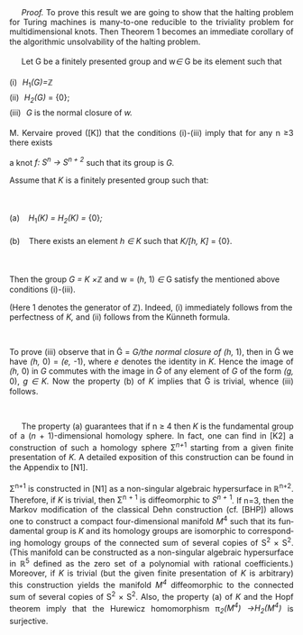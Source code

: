 <html>

<head>
<title>Algorithmic unsolvability of the triviality problem for multidimensional
knots</title>
</head>

<body lang=EN-US style='word-wrap:break-word;text-justify-trim:punctuation'>

<div class=WordSection1>

<p class=MsoNormal>&nbsp;</p>

<p class=MsoBodyText style='margin-bottom:14.0pt;text-align:justify;text-indent:
16.0pt;line-height:12.9pt'><span class=BodyTextChar><i>Proof.</i> To prove this
result we are going to show that the halting problem for Turing machines is
many-to-one reducible to the triviality problem for multidimensional knots. Then Theorem 1
becomes an immediate corollary of the algorithmic unsolvability of the halting
problem.</span></p>

<p class=MsoBodyText style='margin-bottom:14.0pt;text-align:justify;text-indent:
16.0pt;line-height:12.9pt'><span class=BodyTextChar>Let G be a finitely
presented group and w</span><span class=BodyTextChar><i><span style='font-family:
"Segoe UI Symbol",sans-serif'>&#8712;</span></i> G be its element such that</span></p>

<p class=MsoBodyText style='margin-top:0in;margin-right:0in;margin-bottom:3.0pt;
margin-left:0in;text-align:justify;line-height:12.9pt'>(i)<span
style='font:7.0pt "Times New Roman"'>&nbsp;&nbsp;&nbsp; </span><span
class=BodyTextChar><i>H</i><sub>1</sub></span><span class=BodyTextChar><i>(G)=</i>&#8484;</span></p>

<p class=MsoBodyText style='margin-top:0in;margin-right:0in;margin-bottom:3.0pt;
margin-left:0in;text-align:justify;line-height:12.9pt'>(ii)<span
style='font:7.0pt "Times New Roman"'>&nbsp;&nbsp;&nbsp; </span><span
class=BodyTextChar><i>H<sub>2</sub>(G)</i> = {0};</span></p>

<p class=MsoBodyText style='margin-top:0in;margin-right:0in;margin-bottom:14.0pt;
margin-left:0in;text-align:justify;line-height:12.9pt'>(iii)<span
style='font:7.0pt "Times New Roman"'>&nbsp;&nbsp;&nbsp; </span><span
class=BodyTextChar><i>G</i> is the normal closure of </span><span
class=BodyTextChar><i>w.</i></span></p>

<p class=MsoBodyText style='margin-bottom:3.0pt;text-align:justify;text-indent:
0in;line-height:12.95pt'><span class=BodyTextChar>M. Kervaire proved ([K]) that
the conditions (i)-(iii) imply that for any n &#8805;3 there exists</span></p>

<p class=MsoBodyText style='margin-bottom:3.0pt;text-align:justify;text-indent:
0in;line-height:12.95pt'><span class=BodyTextChar>a knot </span><span
class=BodyTextChar><i>f: S<sup>n</sup> &#8594; S<sup>n + 2</sup></i> such that
its group is </span><span class=BodyTextChar><i>G.</i></span></p>

<p class=MsoBodyText style='margin-bottom:14.0pt;text-align:justify;line-height:
12.95pt'><span class=BodyTextChar>Assume that </span><span class=BodyTextChar><i>K</i>
is a finitely presented group such that:</span></p>

<p class=MsoNormal>&nbsp;</p>

<p class=MsoBodyText style='margin-bottom:14.0pt;line-height:12.95pt'><span
class=BodyTextChar>(a)</span><span class=BodyTextChar><i>    H</i><sub>1</sub></span><span
class=BodyTextChar><i>(K) = H<sub>2</sub>(K) =</i> {0}</span><span
class=BodyTextChar><i>;</i></span></p>

<p class=MsoBodyText style='margin-bottom:14.0pt;line-height:12.95pt'><span
class=BodyTextChar>(b)    There exists an element </span><span
class=BodyTextChar><i>h </i></span><span class=BodyTextChar><i><span
style='font-family:"Segoe UI Symbol",sans-serif'>&#8712;</span> K</i> such that
</span><span class=BodyTextChar><i>K/[h, K]</i> = {0}.</span></p>

<p class=MsoNormal>&nbsp;</p>

<p class=MsoBodyText style='margin-bottom:0in;text-indent:0in;line-height:12.9pt'><span
class=BodyTextChar>Then the group </span><span class=BodyTextChar><i>G = K ×</i>&#8484;
and w = (</span><span class=BodyTextChar><i>h</i>, 1) </span><span
class=BodyTextChar><i><span style='font-family:"Segoe UI Symbol",sans-serif'>&#8712;</span></i>
G satisfy the mentioned above conditions (i)-(iii).</span></p>

<p class=MsoBodyText style='margin-bottom:3.0pt;text-indent:0in;line-height:
12.9pt'><span class=BodyTextChar>(Here 1 denotes the generator of &#8484;).
Indeed, (i) immediately follows from the perfectness of </span><span
class=BodyTextChar><i>K,</i> and (ii) follows from the Künneth formula.</span></p>

<p class=MsoNormal>&nbsp;</p>

<p class=MsoBodyText style='margin-bottom:3.0pt;text-align:justify;text-indent:
0in;line-height:12.9pt'><span class=BodyTextChar>To prove (iii) observe that in
G̃ = </span><span class=BodyTextChar><i>G/the normal closure of (h,</i>
1), then in G̃ we have <i>(h,</i> 0) = </span><span
class=BodyTextChar><i>(e,</i> -1), where </span><span class=BodyTextChar><i>e</i>
denotes the identity in </span><span class=BodyTextChar><i>K.</i> Hence the
image of </span><span class=BodyTextChar><i>(h,</i> 0) in </span><span
class=BodyTextChar><i>G</i> commutes with the image in </span><span
class=BodyTextChar><i>G̃</i> of any element of </span><span
class=BodyTextChar><i>G</i> of the form </span><span class=BodyTextChar><i>(g,</i>
0), </span><span class=BodyTextChar><i>g </i></span><span class=BodyTextChar><i><span
style='font-family:"Segoe UI Symbol",sans-serif'>&#8712;</span> K.</i> Now the
property (b) of </span><span class=BodyTextChar><i>K</i> implies that </span><span
class=BodyTextChar>G̃ is trivial, whence (iii) follows.</span></p>

<p class=MsoNormal>&nbsp;</p>

<p class=MsoBodyText style='margin-bottom:13.0pt;text-align:justify;text-indent:
16.0pt;line-height:12.9pt'><span class=BodyTextChar>The property (a) guarantees
that if n &#8805; 4 then </span><span class=BodyTextChar><i>K</i> is the
fundamental group of a <span class=BodyTextChar>(</span><span
class=BodyTextChar><i>n</i> + 1)-dimensional homology sphere. In fact, one can
find in [K2] a construction of such a homology sphere
&#931;</span><span class=BodyTextChar><i><sup>n+</sup></i><sup>1</sup> starting
from a given finite presentation of </span><span class=BodyTextChar><i>K.</i> A
detailed exposition of this construction can be found in the Appendix to [N1].</span></p>

<p class=MsoBodyText style='margin-bottom:5.0pt;text-align:justify;text-indent:
0in;line-height:12.75pt'><span class=BodyTextChar>&#931;<sup>n+1</sup>
is constructed in [N1] as a non-singular algebraic hypersurface in &#8477;<sup>n+2</sup>.
Therefore, if </span><span class=BodyTextChar><i>K</i> is trivial, then &#931;<sup>n</sup>
<sup>+ 1</sup> is diffeomorphic to </span><span class=BodyTextChar><i>S<sup>n +</sup>
</i><sup>1</sup></span><span class=BodyTextChar><i>.</i> If n=3, then the
Markov modification of the classical Dehn construction (cf. [BHP]) allows one
to construct a compact four-dimensional manifold </span><span
class=BodyTextChar><i>M</i><sup>4</sup> such that its fundamental group is </span><span
class=BodyTextChar><i>K</i> and its homology groups are isomorphic to
corresponding homology groups of the connected sum of several copies of S<sup>2</sup>
× S<sup>2</sup>. (This manifold can be constructed as a non-singular algebraic
hypersurface in &#8477;<sup>5</sup> defined as the zero set of a polynomial with
rational coefficients.) Moreover, if </span><span class=BodyTextChar><i>K</i>
is trivial (but the given finite presentation of </span><span
class=BodyTextChar><i>K</i> is arbitrary) this construction yields the manifold
</span><span class=BodyTextChar><i>M<sup>4</sup></i> diffeomorphic to the
connected sum of several copies of S<sup>2</sup> × S<sup>2</sup>. Also, the
property (a) of </span><span class=BodyTextChar><i>K</i> and the Hopf theorem
imply that the Hurewicz homomorphism &#960;</span><span class=BodyTextChar><i><sub>2</sub>(M<sup>4</sup>)
&#8594;H<sub>2</sub>(M<sup>4</sup>)</i> is surjective.</span></p>

</div>

</body>

</html>
